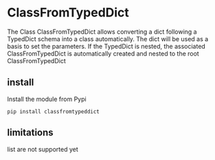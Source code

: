 # ClassFromTypedDict

The Class ClassFromTypedDict allows converting a dict following a TypedDict schema into a class automatically.
    The dict will be used as a basis to set the parameters.
    If the TypedDict is nested, the associated ClassFromTypedDict is automatically created and nested to the root ClassFromTypedDict

## install

Install the module from Pypi
```
pip install classfromtypeddict
```

## limitations
list are not supported yet